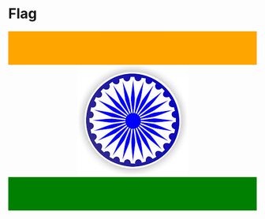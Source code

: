 <html>
 <head> 
  <style>
      .d{
        background-color:orange;
   color:orange;
   text-align:center;
      }
    .f{
    text-align:center;
    }
      .e{
        background-color:green;
   color:green;
   text-align:center;
      }
      </style> 
 </head> 
 <body> 
  <h1> Flag </h1> 
  <div class="d"> 
   ghhhehhhehheh<br>
   gshhhhh<br>
   hhshhshhshh<br>
   ghshjjjdjjdhehdh<br>
  </div> 
   <div class="f">
    <img src="download.jpeg">
     </div>
  <div class="e"> 
   ghhhehhhehheh<br>
   d<br>
   e<br>
   f<br>
  </div> 
 </body>
</html>
